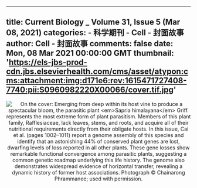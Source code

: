 
---
title: Current Biology _ Volume 31, Issue 5 (Mar 08, 2021)
categories: 
    - 科学期刊
    - Cell - 封面故事
author: Cell - 封面故事
comments: false
date: Mon, 08 Mar 2021 00:00:00 GMT
thumbnail: 'https://els-jbs-prod-cdn.jbs.elsevierhealth.com/cms/asset/atypon:cms:attachment:img:d171e6:rev:1615471727408-7740:pii:S0960982220X00066/cover.tif.jpg'
---

<div>   
<div align="center"><img src="https://els-jbs-prod-cdn.jbs.elsevierhealth.com/cms/asset/atypon:cms:attachment:img:d171e6:rev:1615471727408-7740:pii:S0960982220X00066/cover.tif.jpg" alt="On the cover: Emerging from deep within its host vine to produce a spectacular bloom,
the parasitic plant <em>Sapria himalayana</em> Griff. represents the most extreme form of plant parasitism. Members of this plant
family, Rafflesiaceae, lack leaves, stems, and roots, and acquire all of their nutritional
requirements directly from their obligate hosts. In this issue, Cai et al. (pages
1002–1011) report a genome assembly of this species and identify that an astonishing
44% of conserved plant genes are lost, dwarfing levels of loss reported in all other
plants. These gene losses show remarkable functional convergence among parasitic plants,
suggesting a common genetic roadmap underlying this life history. The genome also
demonstrates widespread evidence of horizontal transfer, revealing a dynamic history
of former host associations. Photograph © Chainarong Phrammanee; used with permission." referrerpolicy="no-referrer"></div>  
</div>
            